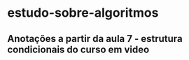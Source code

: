 # estudo-sobre-algoritmos
## Anotações a partir da aula 7 - estrutura condicionais do curso em video 

